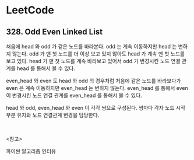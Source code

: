 # LeetCode

## 328. Odd Even Linked List

처음에 head 와 odd 가 같은 노드를 바라본다. odd 는 계속 이동하지만 head 는 변하지 않는다. odd 가 맨 첫 노드를 더 이상 보고 있지 않아도 head 가 계속 맨 첫 노드를 보고 있다. head 가 맨 첫 노드를 계속 바라보고 있어서 odd 가 변경시킨 노드 연결 관계를 head 를 통해서 볼 수 있다.

even_head 와 even 도 head 와 odd 의 경우처럼 처음에 같은 노드를 바라보다가 even 은 계속 이동하지만 even_head 는 변하지 않는다. even_head 를 통해서 even 이 변경시킨 노드 연결 관계를 even_head 를 통해서 볼 수 있다.

head 와 odd, even_head 와 even 이 각각 쌍으로 구성된다. 쌍마다 각자 노드 시작부분 유지와 노드 연결관계 변경을 담당한다.

<br>

<참고>

파이썬 알고리즘 인터뷰

